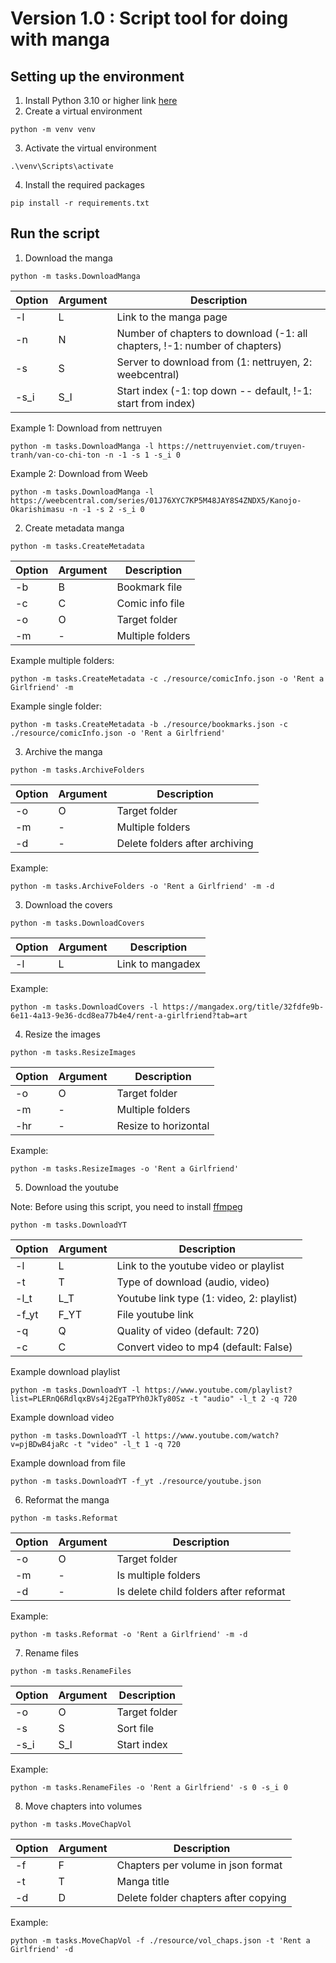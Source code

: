 # Version 1.0 : Script tool for doing with manga

## Setting up the environment

1. Install Python 3.10 or higher link [here](https://www.python.org/downloads/)
2. Create a virtual environment

```
python -m venv venv
```

3. Activate the virtual environment

```
.\venv\Scripts\activate
```

4. Install the required packages

```
pip install -r requirements.txt
```

## Run the script

1. Download the manga

```
python -m tasks.DownloadManga
```

| Option | Argument | Description                                                                |
| ------ | -------- | -------------------------------------------------------------------------- |
| -l     | L        | Link to the manga page                                                     |
| -n     | N        | Number of chapters to download (-1: all chapters, !-1: number of chapters) |
| -s     | S        | Server to download from (1: nettruyen, 2: weebcentral)                     |
| -s_i   | S_I      | Start index (-1: top down -- default, !-1: start from index)               |

Example 1: Download from nettruyen

```
python -m tasks.DownloadManga -l https://nettruyenviet.com/truyen-tranh/van-co-chi-ton -n -1 -s 1 -s_i 0
```

Example 2: Download from Weeb

```
python -m tasks.DownloadManga -l https://weebcentral.com/series/01J76XYC7KP5M48JAY8S4ZNDX5/Kanojo-Okarishimasu -n -1 -s 2 -s_i 0
```

2. Create metadata manga

```
python -m tasks.CreateMetadata
```

| Option | Argument | Description      |
| ------ | -------- | ---------------- |
| -b     | B        | Bookmark file    |
| -c     | C        | Comic info file  |
| -o     | O        | Target folder    |
| -m     | -        | Multiple folders |

Example multiple folders:

```
python -m tasks.CreateMetadata -c ./resource/comicInfo.json -o 'Rent a Girlfriend' -m
```

Example single folder:

```
python -m tasks.CreateMetadata -b ./resource/bookmarks.json -c ./resource/comicInfo.json -o 'Rent a Girlfriend'
```

3. Archive the manga

```
python -m tasks.ArchiveFolders
```

| Option | Argument | Description                    |
| ------ | -------- | ------------------------------ |
| -o     | O        | Target folder                  |
| -m     | -        | Multiple folders               |
| -d     | -        | Delete folders after archiving |

Example:

```
python -m tasks.ArchiveFolders -o 'Rent a Girlfriend' -m -d
```

3. Download the covers

```
python -m tasks.DownloadCovers
```

| Option | Argument | Description      |
| ------ | -------- | ---------------- |
| -l     | L        | Link to mangadex |

Example:

```
python -m tasks.DownloadCovers -l https://mangadex.org/title/32fdfe9b-6e11-4a13-9e36-dcd8ea77b4e4/rent-a-girlfriend?tab=art
```

4. Resize the images

```
python -m tasks.ResizeImages
```

| Option | Argument | Description          |
| ------ | -------- | -------------------- |
| -o     | O        | Target folder        |
| -m     | -        | Multiple folders     |
| -hr    | -        | Resize to horizontal |

Example:

```
python -m tasks.ResizeImages -o 'Rent a Girlfriend'
```

5. Download the youtube

Note: Before using this script, you need to install [ffmpeg](https://www.geeksforgeeks.org/how-to-install-ffmpeg-on-windows/)

```
python -m tasks.DownloadYT
```

| Option | Argument | Description                               |
| ------ | -------- | ----------------------------------------- |
| -l     | L        | Link to the youtube video or playlist     |
| -t     | T        | Type of download (audio, video)           |
| -l_t   | L_T      | Youtube link type (1: video, 2: playlist) |
| -f_yt  | F_YT     | File youtube link                         |
| -q     | Q        | Quality of video (default: 720)           |
| -c     | C        | Convert video to mp4 (default: False)     |

Example download playlist

```
python -m tasks.DownloadYT -l https://www.youtube.com/playlist?list=PLERnQ6RdlqxBVs4j2EgaTPYh0JkTy80Sz -t "audio" -l_t 2 -q 720
```

Example download video

```
python -m tasks.DownloadYT -l https://www.youtube.com/watch?v=pjBDwB4jaRc -t "video" -l_t 1 -q 720
```

Example download from file

```
python -m tasks.DownloadYT -f_yt ./resource/youtube.json
```

6. Reformat the manga

```
python -m tasks.Reformat
```

| Option | Argument | Description                            |
| ------ | -------- | -------------------------------------- |
| -o     | O        | Target folder                          |
| -m     | -        | Is multiple folders                    |
| -d     | -        | Is delete child folders after reformat |

Example:

```
python -m tasks.Reformat -o 'Rent a Girlfriend' -m -d
```

7. Rename files

```
python -m tasks.RenameFiles
```

| Option | Argument | Description   |
| ------ | -------- | ------------- |
| -o     | O        | Target folder |
| -s     | S        | Sort file     |
| -s_i   | S_I      | Start index   |

Example:

```
python -m tasks.RenameFiles -o 'Rent a Girlfriend' -s 0 -s_i 0
```

8. Move chapters into volumes

```
python -m tasks.MoveChapVol
```

| Option | Argument | Description                          |
| ------ | -------- | ------------------------------------ |
| -f     | F        | Chapters per volume in json format   |
| -t     | T        | Manga title                          |
| -d     | D        | Delete folder chapters after copying |

Example:

```
python -m tasks.MoveChapVol -f ./resource/vol_chaps.json -t 'Rent a Girlfriend' -d
```
